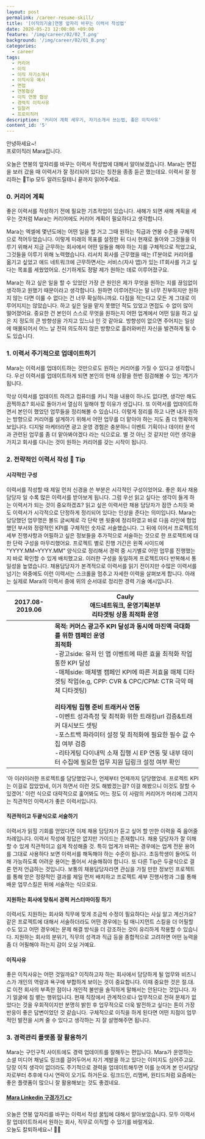 ```yaml
---
layout: post
permalink: /career-resume-skill/
title: '[이직의기술]연봉 앞자리 바꾸는 이력서 작성법'
date: 2020-05-23 12:00:00 +09:00
feature: '/img/career/02/02_T.png'
background: '/img/career/02/01_B.png'
categories:
  - career
tags:
  - 커리어
  - 이직
  - 이직 자기소개서
  - 이직사유 예시
  - 면접
  - 연봉협상
  - 이직 연봉 협상
  - 경력직 이직사유
  - 일잘러
  - 프로이직러
description: '커리어 계획 세우기, 자기소개서 쓰는법, 좋은 이직사유'
content_id: '5'
---
```


안녕하세요~!<br>
프로이직러 Mara입니다. 

오늘은 연봉의 앞자리를 바꾸는 이력서 작성법에 대해서 알아보겠습니다. Mara는 면접을 보러 갔을 때 이력서가 잘 정리되어 있다는 칭찬을 종종 듣곤 했는데요. 이력서 잘 정리하는 🍯Tip 모두 알려드릴테니 끝까지 읽어주세요. 

### 0. 커리어 계획

좋은 이력서를 작성하기 전에 필요한 기초작업이 있습니다. 새해가 되면 새해 계획을 세우는 것처럼 Mara는 커리어에도 커리어 계획이 필요하다고 생각합니다. 

Mara는 엑셀에 몇년도에는 어떤 일을 할 거고 그때 원하는 직급과 연봉 수준을 구체적으로 적어두었습니다. 이렇게 미래의 목표를 설정한 뒤 다시 현재로 돌아와 그것들을 이루기 위해서 지금 근무하는 회사에서 어떤 일들을 해야 하는 지를 구체적으로 적었고요, 그것들을 이루기 위해 노력했습니다. 리서치 회사를 근무했을 때는 IT분야로 커리어를 옮기고 싶었고 애드 네트워크에 근무하면서는 서비스(자사 앱)가 있는 IT회사를 가고 싶다는 목표를 세웠었어요. 신기하게도 정말 제가 원하는 데로 이루어졌구요. 

Mara는 하고 싶은 일을 할 수 있었던 가장 큰 원인은 제가 무엇을 원하는 지를 끊임없이 생각하고 원했기 때문이라고 생각합니다. 원하면 이루어진다는 말 너무 진부하지만 원하지 않는 다면 이룰 수 없다는 건 너무 확실하니까요. 다짐을 적는다고 모든 게 그대로 이루어지지는 않았습니다. 하고 싶은 일을 맡지 못했던 적도 있었고 면접도 수 없이 많이 떨어졌어요. 중요한 건 본인이 스스로 무엇을 원하는지 어떤 업계에서 어떤 일을 하고 싶은 지 정도의 큰 방향성을 가지고 있느냐 인 것 같아요. 방향성이 없으면 주어지는 일상에 매몰되어서 어느 날 전혀 의도하지 않은 방향으로 흘러와버린 자신을 발견하게 될 수도 있습니다.    

### 1. 이력서 주기적으로 업데이트하기 

Mara는 이력서를 업데이트하는 것만으로도 원하는 커리어를 가질 수 있다고 생각합니다. 우선 이력서를 업데이트하게 되면 본인의 현재 상황을 한번 점검해볼 수 있는 계기가 됩니다. 

막상 이력서를 업데이트 하려고 컴퓨터를 키니 적을 내용이 하나도 없다면, 생각만 해도 끔찍하죠? 회사로 돌아가서 열심히 일해야 할 이유가 생깁니다. 또 이력서를 업데이트하면서 본인이 했었던 업무들을 정리해볼 수 있습니다. 이렇게 정리를 하고 나면 내가 원하는 방향으로 커리어를 설계하기 위해서 어떤 업무를 더 맡아야 하는 지도 좀 더 명확하게 보입니다. 디지털 마케터라면 광고 운영 경험은 충분하니 이벤트 기획이나 데이터 분석과 관련된 업무를 좀 더 맡아봐야겠다 라는 식으로요. 별 것 아닌 것 같지만 이런 생각을 가지고 회사를 다니는 것이 원하는 커리어를 갖는 시작이 됩니다. 

### 2. 전략적인 이력서 작성 🍯 Tip

#### 시각적인 구성

이력서를 작성할 때 제일 먼저 신경을 쓴 부분은 시각적인 구성이었어요. 좋은 회사 채용 담당자 일 수록 많은 이력서를 받아보게 됩니다. 그럼 우선 읽고 싶다는 생각이 들게 하는 이력서가 되는 것이 중요하겠죠? 읽고 싶은 이력서란 채용 담당자가 잠깐 스치듯 봐도 이력서가 시각적으로 단정하게 정리되어 있다는 인상을 준다는 의미입니다. Mara는 담당했던 업무명은 볼드 글씨체로 각 단락 맨 윗줄에 정리하였고 바로 다음 라인에 협업했던 부서와 정량적인 KPI를 구체적인 숫자로 서술했습니다. 그 뒤에 이어서 프로젝트의 세부 진행사항과 어필하고 싶은 정보들을 추가적으로 서술하는 것으로 한 프로젝트에 대한 단락 구성을 마무리했어요. 프로젝트 별로 진행 기간은 왼쪽 사이드에 "YYYY.MM~YYYY.MM" 양식으로 정리해서 경력 중 시기별로 어떤 업무를 진행했는지 바로 확인할 수 있게 배치했고요. 이러한 구성을 동일하게 프로젝트마다 반복해서 통일성을 높였습니다. 채용담당자가 본격적으로 이력서를 읽기 전이지만 수많은 이력서를 넘기는 와중에도 이런 이력서는 스크롤을 멈추고 자세한 이력을 살펴보게 합니다. 아래는 실제로 Mara의 이력서 중에 위의 순서대로 정리한 경력 기술 예시입니다. 

| 2017.08-2019.06 | **Cauly**<br />애드네트워크, 운영기획본부<br />리타겟팅 상품  최적화 운영 |
| --------------- | ------------------------------------------------------------ |
|                 | **목적: 커머스 광고주 KPI 달성과 동시에  마진액 극대화를 위한 캠페인 운영**  <br/>**최적화**  <br />-광고side: 유저 인 앱 이벤트에 따른 효율 최적화 작업 통한 KPI 달성  <br />-매체side: 매체별 캠페인 KPI에 따른 저효율 매체 디타겟팅 작업(e.g, CPP: CVR & CPC/CPM: CTR 극악 매체 디타겟팅)<br /><br />**리타게팅 집행 준비  트래커사 연동**<br />-이벤트 성과측정 및 최적화 위한 트래킹url 검증&트래커 대시보드 셋팅   <br />-포스트백 파라미터 설정 및 최적화에 필요한 필수 값 수집 여부 검증  <br />-리타게팅 다이내믹 소재 집행 시 EP 연동 및 내부 데이터 수집에 필요한 업무 지원  딥링크 설정 여부 확인 |

'아 이러이러한 프로젝트를 담당했었구나, 언제부터 언제까지 담당했었네. 프로젝트 KPI는 이걸로 잡았었네, 이거 하면서 이런 것도 해봤겠는걸?  이걸 해봤으니 이것도 잘할 수 있겠어.' 이런 식으로 대략적으로 훑어봐도 어느 정도 이 사람의 커리어가 머리에 그려지는 직관적인 이력서가 좋은 이력서입니다. 

#### 직관적이고 두괄식으로 서술하기 

이력서가 읽힐 기회를 얻었다면 이제 채용 담당자가 듣고 싶어 할 만한 이력을 죽 읊어줄 차례입니다. 이력서 작성에 정답은 없지만 가이드는 존재합니다. 채용 담당자가 잘 이해할 수 있게 직관적이고 쉽게 작성해줄 것. 
특히 업계가 바뀌는 경우에는 업계 전문 용어를 그대로 사용하다 보면 이력서를 해독해야 하는 수준이 됩니다. 초등학생이 들어도 이해 가능하도록 어려운 용어는 풀어서 서술해줘야 합니다. 또 다른 Tip은 두괄식으로 결론 먼저 언급하는 것입니다. 보통의 채용담당자라면 관심을 가질 만한 정보인 프로젝트를 통해 얻은 정량적인 결과를 제일 먼저 배치하고 프로젝트 세부 진행사항과 그를 통해 배운 업무스킬은 뒤에 서술하는 식으로요.  

#### 지원하는 회사에 맞춰서 경력 커스터마이징 하기

이력서도 지원하는 회사와 직무에 맞게 조금씩 수정이 필요하다는 사실 알고 계신가요? 같은 프로젝트에 대해서 서술하더라도 어떤 경우에는 팀 매니지먼트 스킬을 더 어필할 수도 있고 어떤 경우에는 문제 해결 방식을 더 강조하는 것이 유리하게 작용할 수 있습니다. 지원하는 회사의 분위기, 직무의 성격과 직급 등을 종합적으로 고려하면 어떤 능력을 좀 더 어필해야 하는지 감이 오실 거예요. 

#### 이직사유

좋은 이직사유는 어떤 것일까요? 이직하고자 하는 회사에서 담당하게 될 업무와 비즈니스가 개인의 역량과 욕구에 부합하게 보이는 것이 중요합니다. 이때 중요한 것은 절.대.로 이전 회사의 부족한 점이나 개인적 불만을 솔직하게 말해서는 안된다는 것입니다. 자기 얼굴에 침 뱉는 행위입니다. 현재 직장에서 관계적으로나 업무적으로 전혀 문제가 없었다는 것을 우회적이지만 분명히 밝힌 후 업무적으로 더욱 발전하고 싶다는 톤이 가장 반응이 좋은 답변이었던 것 같습니다. 구체적으로 이직을 하게 된다면 어떤 지점이 업무적인 발전을 시켜 줄 수 있다고 생각하는 지 잘 설명해주면 됩니다.       

### 3. 경력관리 플랫폼 잘 활용하기

Mara는 구인구직 사이트에도 경력 업데이트를 잘해두는 편입니다. Mara가 운영하는 소셜 미디어 채널도 링크를 걸어두어서 자기 계발을 하고 있다는 이미지도 심어주고요. 당장 이직 생각이 없더라도 주기적으로 경력을 업데이트해두면 이를 눈여겨 본 인사담당자로부터 추후에 다시 연락이 오기도 하거든요. 링크드인, 리멤버, 원티드처럼 요즘에는 좋은 플랫폼이 많으니 잘 활용해보는 것도 좋겠네요. 

#### [Mara Linkedin 구경가기 👉](https://www.linkedin.com/in/somi-kim-884bb1b7/)

오늘은 연봉 앞자리를 바꾸는 이력서 작성 꿀팁에 대해서 알아보았습니다. 모두 이력서 잘 업데이트하셔서 원하는 회사, 직무로 이직할 수 있기를 바랄게요.<br>
오늘도 칼퇴하세요~! 🙋‍♀️  

